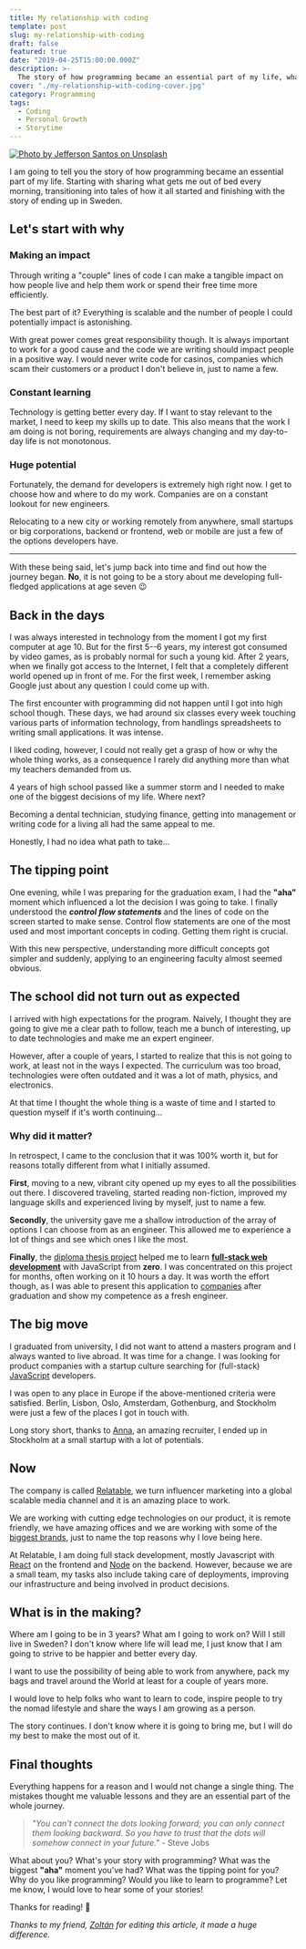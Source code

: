 ```yaml
---
title: My relationship with coding
template: post
slug: my-relationship-with-coding
draft: false
featured: true
date: "2019-04-25T15:00:00.000Z"
description: >-
  The story of how programming became an essential part of my life, what gets me out of bed every morning and how I ended up in Sweden at an exceptional startup
cover: "./my-relationship-with-coding-cover.jpg"
category: Programming
tags:
  - Coding
  - Personal Growth
  - Storytime
---
```


[![Photo by Jefferson Santos on Unsplash](/my-relationship-with-coding-cover.jpg)](https://bit.ly/2PxBPMo)

I am going to tell you the story of how programming became an essential part of my life. Starting with sharing what gets me out of bed every morning, transitioning into tales of how it all started and finishing with the story of ending up in Sweden.

## Let's start with why

### Making an impact

Through writing a "couple" lines of code I can make a tangible impact on how people live and help them work or spend their free time more efficiently.

The best part of it? Everything is scalable and the number of people I could potentially impact is astonishing.

With great power comes great responsibility though. It is always important to work for a good cause and the code we are writing should impact people in a positive way. I would never write code for casinos, companies which scam their customers or a product I don't believe in, just to name a few.

### Constant learning

Technology is getting better every day. If I want to stay relevant to the market, I need to keep my skills up to date. This also means that the work I am doing is not boring, requirements are always changing and my day-to-day life is not monotonous.

### Huge potential

Fortunately, the demand for developers is extremely high right now. I get to choose how and where to do my work. Companies are on a constant lookout for new engineers.

Relocating to a new city or working remotely from anywhere, small startups or big corporations, backend or frontend, web or mobile are just a few of the options developers have.

---

With these being said, let's jump back into time and find out how the journey began. **No**, it is not going to be a story about me developing full-fledged applications at age seven 😉

## Back in the days

I was always interested in technology from the moment I got my first computer at age 10. But for the first 5--6 years, my interest got consumed by video games, as is probably normal for such a young kid. After 2 years, when we finally got access to the Internet, I felt that a completely different world opened up in front of me. For the first week, I remember asking Google just about any question I could come up with.

The first encounter with programming did not happen until I got into high school though. These days, we had around six classes every week touching various parts of information technology, from handlings spreadsheets to writing small applications. It was intense.

I liked coding, however, I could not really get a grasp of how or why the whole thing works, as a consequence I rarely did anything more than what my teachers demanded from us.

4 years of high school passed like a summer storm and I needed to make one of the biggest decisions of my life. Where next?

Becoming a dental technician, studying finance, getting into management or writing code for a living all had the same appeal to me.

Honestly, I had no idea what path to take...

## The tipping point

One evening, while I was preparing for the graduation exam, I had the **"aha"** moment which influenced a lot the decision I was going to take. I finally understood the **_control flow statements_** and the lines of code on the screen started to make sense. Control flow statements are one of the most used and most important concepts in coding. Getting them right is crucial.

With this new perspective, understanding more difficult concepts got simpler and suddenly, applying to an engineering faculty almost seemed obvious.

## The school did not turn out as expected

I arrived with high expectations for the program. Naively, I thought they are going to give me a clear path to follow, teach me a bunch of interesting, up to date technologies and make me an expert engineer.

However, after a couple of years, I started to realize that this is not going to work, at least not in the ways I expected. The curriculum was too broad, technologies were often outdated and it was a lot of math, physics, and electronics.

At that time I thought the whole thing is a waste of time and I started to question myself if it's worth continuing...

### Why did it matter?

In retrospect, I came to the conclusion that it was 100% worth it, but for reasons totally different from what I initially assumed.

**First**, moving to a new, vibrant city opened up my eyes to all the possibilities out there. I discovered traveling, started reading non-fiction, improved my language skills and experienced living by myself, just to name a few.

**Secondly**, the university gave me a shallow introduction of the array of options I can choose from as an engineer. This allowed me to experience a lot of things and see which ones I like the most.

**Finally**, the [diploma thesis project](https://bit.ly/2zGxH1T) helped me to learn [**full-stack web development**](https://bit.ly/2zEJD4a) with JavaScript from **zero**. I was concentrated on this project for months, often working on it 10 hours a day. It was worth the effort though, as I was able to present this application to [companies](https://bit.ly/2zEKiCG) after graduation and show my competence as a fresh engineer.

## The big move

I graduated from university, I did not want to attend a masters program and I always wanted to live abroad. It was time for a change. I was looking for product companies with a startup culture searching for (full-stack) [JavaScript](https://mzl.la/2zI6AUb) developers.

I was open to any place in Europe if the above-mentioned criteria were satisfied. Berlin, Lisbon, Oslo, Amsterdam, Gothenburg, and Stockholm were just a few of the places I got in touch with.

Long story short, thanks to [Anna](https://bit.ly/2zEKiCG), an amazing recruiter, I ended up in Stockholm at a small startup with a lot of potentials.

## Now

The company is called [Relatable](https://bit.ly/2zEKiCG), we turn influencer marketing into a global scalable media channel and it is an amazing place to work.

We are working with cutting edge technologies on our product, it is remote friendly, we have amazing offices and we are working with some of the [biggest brands](https://bit.ly/2zEJOwm), just to name the top reasons why I love being here.

At Relatable, I am doing full stack development, mostly Javascript with [React](https://bit.ly/2zEJSfA) on the frontend and [Node](https://bit.ly/317yJzY) on the backend. However, because we are a small team, my tasks also include taking care of deployments, improving our infrastructure and being involved in product decisions.

## What is in the making?

Where am I going to be in 3 years? What am I going to work on? Will I still live in Sweden? I don't know where life will lead me, I just know that I am going to strive to be happier and better every day.

I want to use the possibility of being able to work from anywhere, pack my bags and travel around the World at least for a couple of years more.

I would love to help folks who want to learn to code, inspire people to try the nomad lifestyle and share the ways I am growing as a person.

The story continues. I don't know where it is going to bring me, but I will do my best to make the most out of it.

## Final thoughts

Everything happens for a reason and I would not change a single thing. The mistakes thought me valuable lessons and they are an essential part of the whole journey.

> _"You can't connect the dots looking forward; you can only connect them looking backward. So you have to trust that the dots will somehow connect in your future." -_ Steve Jobs

What about you? What's your story with programming? What was the biggest **"aha"** moment you've had? What was the tipping point for you? Why do you like programming? Would you like to learn to programme? Let me know, I would love to hear some of your stories!

Thanks for reading! 🙏

<div class="separator"></div>

_Thanks to my friend,_ [_Zoltán_](https://bit.ly/315MQ8X) _for editing this article, it made a huge difference._

